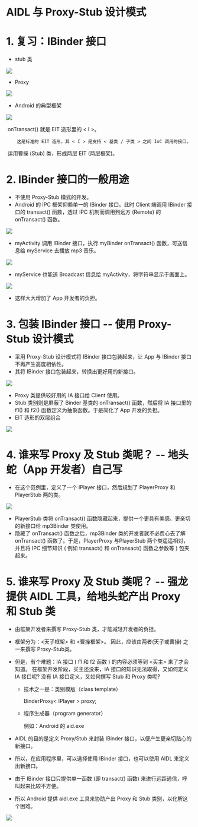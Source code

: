 # AIDL 与 Proxy-Stub 设计模式

# 1. 复习：IBinder 接口

* stub 类

![](image/stub.png)

* Proxy

![](image/框架.png)

* Android 的典型框架

![](image/binder.png)

​		onTransact() 就是 EIT 造形里的 < I >。

 		这是标准的 EIT 造形，其 < I > 是支持 < 基类 / 子类 > 之间 IoC 调用的接口。

​		运用曹操 (Stub) 类，形成两层 EIT (两层框架)。

# 2. IBinder 接口的一般用途

* 不使用 Proxy-Stub 模式的开发。
* Android 的 IPC 框架仰赖单一的 IBinder 接口。此时 Client 端调用 IBinder 接口的 transact() 函数，透过 IPC 机制而调用到远方 (Remote) 的 onTransact() 函数。

![](image/binder1.png)

* myActivity 调用 IBinder 接口，执行 myBinder  onTransact() 函数，可送信息给 myService 去播放 mp3 音乐。

![](image/binder2.png)

* myService 也能送 Broadcast 信息给 myActivity，将字符串显示于画面上。

![](image/binder3.png)

* 这样大大增加了 App 开发者的负担。

# 3. 包装 IBinder 接口 -- 使用 Proxy-Stub 设计模式

* 采用 Proxy-Stub 设计模式将 IBinder 接口包装起来，让 App 与 IBinder 接口不再产生高度相依性。
* 其将 IBinder 接口包装起来，转换出更好用的新接口。

![](image/ps.png)

* Proxy 类提供较好用的 IA 接口给 Client 使用。
* Stub 类别则是屏蔽了 Binder 基类的 onTransact() 函数，然后将 IA 接口里的 f1() 和 f2() 函数定义为抽象函数。于是简化了 App 开发的负担。
* EIT 造形的双层组合

![](image/应用程序.png)



# 4. 谁来写 Proxy 及 Stub 类呢？ -- 地头蛇（App 开发者）自己写

* 在这个范例里，定义了一个 IPlayer 接口，然后规划了 PlayerProxy 和 PlayerStub 两的类。

![](image/ps地头蛇.png)

* PlayerStub 类将 onTransact() 函数隐藏起来，提供一个更具有美感、更亲切的新接口给 mp3Binder 类使用。
* 隐藏了 onTransact() 函数之后，mp3Binder 类的开发者就不必费心去了解 onTransact() 函数了。于是，PlayerProxy 与PlayerStub 两个类遥遥相对，并且将 IPC 细节知识 ( 例如 transact() 和 onTransact() 函数之参数等 ) 包夹起来。

# 5. 谁来写 Proxy 及 Stub 类呢？ -- 强龙提供 AIDL 工具，给地头蛇产出 Proxy 和 Stub 类

* 由框架开发者来撰写 Proxy-Stub 类，才能减轻开发者的负担。

* 框架分为：<天子框架> 和 <曹操框架>。 因此，应该由两者(天子或曹操) 之一来撰写 Proxy-Stub类。

* 但是，有个难题：IA 接口 ( f1 和 f2 函数 ) 的内容必须等到 <买主> 来了才会知道。 在框架开发阶段，买主还没来，IA 接口的知识无法取得，又如何定义 IA 接口呢? 没有 IA 接口定义，又如何撰写 Stub 和 Proxy 类呢?

  * 技术之一是：类别模版（class template）

    BinderProxy< IPlayer > proxy;

  * 程序生成器（program generator）

    例如：Android 的 aid.exe

* AIDL 的目的是定义 Proxy/Stub 来封装 IBinder 接口，以便产生更亲切贴心的新接口。 

* 所以，在应用程序里，可以选择使用 IBinder 接口，也可以使用 AIDL 来定义出新接口。

* 由于 IBinder 接口只提供单一函数 (即 transact() 函数) 来进行远距通信，呼叫起来比较不方便。

* 所以 Android 提供 aidl.exe 工具来协助产出 Proxy 和 Stub 类别，以化解这个困难。

![](image/aidl.png)

